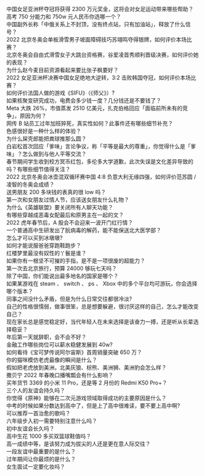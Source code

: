 中国女足亚洲杯夺冠将获得 2300 万元奖金，这将会对女足运动带来哪些帮助？  
高考 750 分能力和 750w 元人民币你选哪一个？  
中国副外长称「中俄关系上不封顶，没有终点站，只有加油站」，释放了什么信号？  
2022 北京冬奥会单板滑雪男子坡面障碍技巧苏翊鸣夺得银牌，如何评价本场比赛？  
北京冬奥会自由式滑雪女子大跳台资格赛，谷爱凌首秀顺利晋级决赛，如何评价她的表现？  
为什么赵今麦目前资源看起来要比张子枫要好？  
2022 女足亚洲杯决赛中国女足绝地大逆转，3:2 击败韩国夺冠，如何评价本场比赛？  
如何评价法国人做的游戏《SIFU》（《师父》）?  
如果核聚变研究成功，电费会多少钱一度？几分钱还是不要钱了？  
Meta 大跌 26%，市值蒸发 2510 亿美元，扎克伯格回应「面临前所未有的竞争」，原因为何？  
网传 B 站员工过年加班猝死，真实性如何？此事件还有哪些细节补充？  
色感很好是一种什么样的体验？  
为什么屎壳郎能把粪球推那么圆？  
白岩松首次回应「爹味」言论争议，称「平等是最大的尊重」，你觉得什么是「爹味」？怎么做到与他人平等交流？  
春节期间学生收到校方冥币红包，多伦多大学道歉，此次失误是文化差异导致的吗？有哪些细节值得关注？  
2022 北京冬奥会冰壶混双循环赛中国 4:8 负意大利无缘四强，如何评价范苏圆 / 凌智的冬奥会成绩？  
送男朋友 200 多块钱的表真的很 low 吗？  
第一次和女朋友过情人节，应该送女朋友什么礼物？  
为什么《英雄联盟》要关闭所有人聊天功能？  
有哪些穿越成恶毒女配最后和原男主在一起的文？  
2022 虎年春节后，A 股会不会迎来一波开门红行情？  
一个普通高中生研发出了朊病毒的解药，能不能保送北大医学部？  
怎么才可以买到冰墩墩?  
如何才能说服爸爸穿跑鞋跑步？  
红楼梦里最没有奴性的丫鬟是谁？  
如果你有一根坚不可摧的手指，是不是一项很废的超能力？  
第一次去北京旅行，预算 24000 够玩七天吗？  
除了中国，你们能说出最多地名的国家是哪个？  
如果某游戏在 steam 、 switch 、 ps 、 Xbox 中的多个平台均可游玩，你会选择哪个版本？  
同事之间没什么矛盾，但是为什么日常交往都很冷淡?  
自己的性格很懦弱，做事很笨，总是想要躲避，很讨厌这样的自己，怎么才能改变自己？  
现在家长总是感觉稳定好，当代年轻人在未来选择是该奋力一搏，还是听从长辈选择稳妥？  
年后第一天就辞职，会不会不好？  
金融工作哪些岗位可以薪水稳健发展到 40w?  
如何看待《宝可梦传说阿尔宙斯》首周销量突破 650 万？  
你的猫咪模仿老虎最像的瞬间是什么？  
假如把老虎放到美洲，北美灰狼、棕熊、美洲狮、美洲豹会怎么样？  
撒贝宁 2022 年春晚口播嘴瓢会有什么影响？  
买年货节 3369 的小米 11 Pro，还是等 2 月份的 Redmi K50 Pro+？  
三个人的友谊会持久吗？  
你觉得《原神》能够在二次元游戏领域取得成功的主要原因是什么？  
中考的时候如果分数达到高中了，但是上了高中很难读，要不要上高中啊?  
可以推荐一首治愈的歌吗？  
六年级步入初一需要特别注意什么吗？  
初中友谊会长久吗？  
高中生花 1000 多买双篮球鞋值吗？  
高一成绩中等，是该努力成为拔尖的人还是更在意人际交往？  
一段友谊中最重要的是什么？  
过年期间让你最烦的是什么？  
女生面试一定要化妆吗？  
